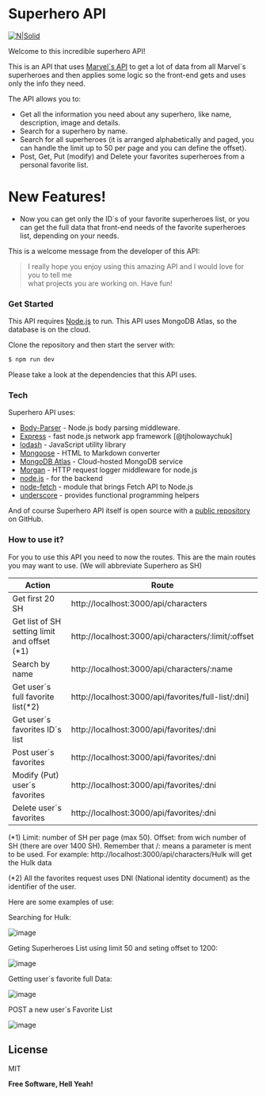 # Superhero API

[![N|Solid](https://3.bp.blogspot.com/-T05YFBj38zM/Twzbe4clhRI/AAAAAAAAxbY/F3E6rE8NFc4/s1600/marvel%2Blogo.jpg)](https://developer.marvel.com/docs)


Welcome to this incredible superhero API!

This is an API that uses [Marvel´s API](https://developer.marvel.com/docs) to get a lot of data from all Marvel´s superheroes and then applies some logic so the front-end gets and uses only the info they need.

The API allows you to:

  - Get all the information you need about any superhero, like name, description, image and details.
  - Search for a superhero by name.
  - Search for all superheroes (it is arranged alphabetically and paged, you can handle the limit up to 50 per page and you can define the offset).
  - Post, Get, Put (modify) and Delete your favorites superheroes from a personal favorite list.

# New Features!

  - Now you can get only the ID´s of your favorite superheroes list, or you can get the full data that front-end needs of the favorite superheroes list, depending on your needs.

This is a welcome message from the developer of this API:

> I really hope you enjoy using this amazing API 
> and I would love for you to tell me  
> what projects you are working on.
> Have fun!

### Get Started

This API requires [Node.js](https://nodejs.org/) to run.
This API uses MongoDB Atlas, so the database is on the cloud.

Clone the repository and then start the server with:

```sh
$ npm run dev
```

Please take a look at the dependencies that this API uses.

### Tech

Superhero API uses:

* [Body-Parser](https://www.npmjs.com/package/body-parser) - Node.js body parsing middleware.
* [Express](https://expressjs.com/es/) - fast node.js network app framework [@tjholowaychuk]
* [lodash](https://lodash.com/docs/4.17.15) - JavaScript utility library
* [Mongoose](https://mongoosejs.com/docs/index.html) - HTML to Markdown converter
* [MongoDB Atlas](https://www.mongodb.com/cloud/atlas/lp/try2?utm_source=google&utm_campaign=gs_americas_argentina_search_brand_atlas_desktop&utm_term=atlas%20mongodb&utm_medium=cpc_paid_search&utm_ad=e&utm_ad_campaign_id=6498554093&gclid=Cj0KCQiA48j9BRC-ARIsAMQu3WTEWnXofFAEvEqDDqkhq7va6Zl8MnTTfX4fd6OFK0bzSrUI_hI5SjUaAiZtEALw_wcB) - Cloud-hosted MongoDB service
* [Morgan](https://lodash.com/docs/4.17.15) - HTTP request logger middleware for node.js
* [node.js](https://nodejs.org/es/docs/) - for the backend
* [node-fetch](https://www.npmjs.com/package/node-fetch) - module that brings Fetch API to Node.js
* [underscore](https://underscorejs.org/) - provides functional programming helpers

And of course Superhero API itself is open source with a [public repository](https://github.com/arganarazalvaro/Superheros-Api) on GitHub.

### How to use it?
For you to use this API you need to now the routes.
This are the main routes you may want to use.
(We will abbreviate Superhero as SH)


| Action | Route |
| ------ | ------ |
| Get first 20 SH| http://localhost:3000/api/characters |
| Get list of SH setting limit and offset (*1) | http://localhost:3000/api/characters/:limit/:offset |
| Search by name | http://localhost:3000/api/characters/:name |
| Get user´s full favorite list(*2) | http://localhost:3000/api/favorites/full-list/:dni] |
| Get user´s favorites ID´s list | http://localhost:3000/api/favorites/:dni |
| Post user´s favorites | http://localhost:3000/api/favorites/:dni |
| Modify (Put) user´s favorites | http://localhost:3000/api/favorites/:dni |
| Delete user´s favorites | http://localhost:3000/api/favorites/:dni |

(*1) Limit: number of SH per page (max 50). Offset: from wich number of SH (there are over 1400 SH). 
Remember that /: means a parameter is ment to be used. For example: http://localhost:3000/api/characters/Hulk will get the Hulk data

(*2) All the favorites request uses DNI (National identity document) as the identifier of the user.

Here are some examples of use:

Searching for Hulk:

![image](https://user-images.githubusercontent.com/58991309/99259852-62088e80-27f9-11eb-97cf-63fb2bc708e9.png)

Geting Superheroes List using limit 50 and seting offset to 1200:

![image](https://user-images.githubusercontent.com/58991309/99260045-ac8a0b00-27f9-11eb-978f-8a6fadf244c4.png)

Getting user´s favorite full Data:

![image](https://user-images.githubusercontent.com/58991309/99260584-59648800-27fa-11eb-8e87-6e4ca06551f4.png)

POST a new user´s Favorite List

![image](https://user-images.githubusercontent.com/58991309/99260913-c5df8700-27fa-11eb-8cf5-ca4e33a740f2.png)


License
----

MIT


**Free Software, Hell Yeah!**
